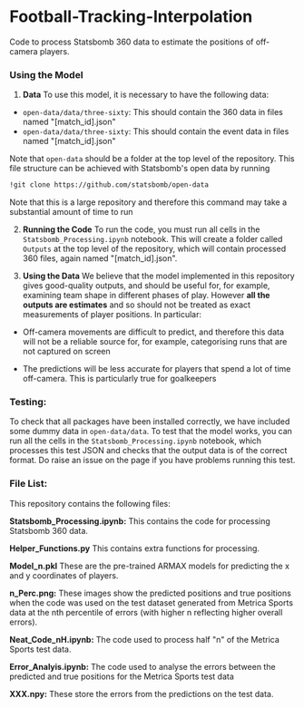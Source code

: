 # Football-Tracking-Interpolation
Code to process Statsbomb 360 data to estimate the positions of off-camera players.

### Using the Model
1. **Data**
To use this model, it is necessary to have the following data:
- `open-data/data/three-sixty`: This should contain the 360 data in files named "[match_id].json"
- `open-data/data/three-sixty`: This should contain the event data in files named "[match_id].json"

Note that `open-data` should be a folder at the top level of the repository. This file structure can be achieved with Statsbomb's open data by running
```bash
!git clone https://github.com/statsbomb/open-data
```

Note that this is a large repository and therefore this command may take a substantial amount of time to run

2. **Running the Code**
To run the code, you must run all cells in the `Statsbomb_Processing.ipynb` notebook. This will create a folder called `Outputs` at the top level of the repository, which will contain processed 360 files, again named "[match_id].json".

3. **Using the Data**
We believe that the model implemented in this repository gives good-quality outputs, and should be useful for, for example, examining team shape in different phases of play. However **all the outputs are estimates** and so should not be treated as exact measurements of player positions. In particular:

- Off-camera movements are difficult to predict, and therefore this data will not be a reliable source for, for example, categorising runs that are not captured on screen

- The predictions will be less accurate for players that spend a lot of time off-camera. This is particularly true for goalkeepers

### Testing:
To check that all packages have been installed correctly, we have included some dummy data in `open-data/data`. To test that the model works, you can run all the cells in the `Statsbomb_Processing.ipynb` notebook, which processes this test JSON and checks that the output data is of the correct format. Do raise an issue on the page if you have problems running this test.

### File List:

This repository contains the following files:

**Statsbomb_Processing.ipynb:** This contains the code for processing Statsbomb 360 data.

**Helper_Functions.py** This contains extra functions for processing.

**Model_n.pkl** These are the pre-trained ARMAX models for predicting the x and y coordinates of players.

**n_Perc.png:** These images show the predicted positions and true positions when the code was used on the test dataset generated from Metrica Sports data at the nth percentile of errors (with higher n reflecting higher overall errors).

**Neat_Code_nH.ipynb:** The code used to process half "n" of the Metrica Sports test data.

**Error_Analyis.ipynb:** The code used to analyse the errors between the predicted and true positions for the Metrica Sports test data

**XXX.npy:** These store the errors from the predictions on the test data.

